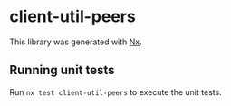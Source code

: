 # client-util-peers

This library was generated with [Nx](https://nx.dev).

## Running unit tests

Run `nx test client-util-peers` to execute the unit tests.
